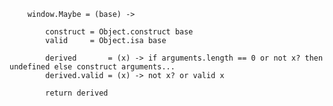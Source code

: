 		window.Maybe = (base) ->
		
			construct = Object.construct base
			valid     = Object.isa base
		
			derived       = (x) -> if arguments.length == 0 or not x? then undefined else construct arguments...
			derived.valid = (x) -> not x? or valid x
		
			return derived